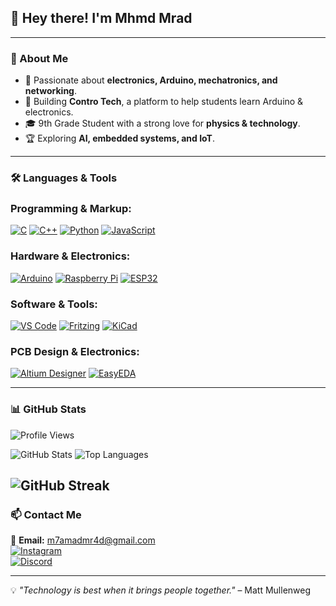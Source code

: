 ## 👋 Hey there! I'm Mhmd Mrad

---

### 🚀 About Me
- 🔬 Passionate about **electronics, Arduino, mechatronics, and networking**. 
- 🤖 Building **Contro Tech**, a platform to help students learn Arduino & electronics.
- 🎓 9th Grade Student with a strong love for **physics & technology**.
- 🏆 Exploring **AI, embedded systems, and IoT**.

--- 

### 🛠️ Languages & Tools

### **Programming & Markup:**
[![C](https://img.shields.io/badge/-C-00599C?style=flat&logo=c&logoColor=white)](https://en.cppreference.com/w/c)
[![C++](https://img.shields.io/badge/-C++-00599C?style=flat&logo=c%2B%2B&logoColor=white)](https://isocpp.org/)
[![Python](https://img.shields.io/badge/-Python-3776AB?style=flat&logo=python&logoColor=white)](https://www.python.org/)
[![JavaScript](https://img.shields.io/badge/-JavaScript-F7DF1E?style=flat&logo=javascript&logoColor=black)](https://developer.mozilla.org/en-US/docs/Web/JavaScript)

### **Hardware & Electronics:**
[![Arduino](https://img.shields.io/badge/-Arduino-00979D?style=flat&logo=arduino&logoColor=white)](https://www.arduino.cc/)
[![Raspberry Pi](https://img.shields.io/badge/-Raspberry%20Pi-A22846?style=flat&logo=raspberry-pi&logoColor=white)](https://www.raspberrypi.org/)
[![ESP32](https://img.shields.io/badge/-ESP32-000000?style=flat&logo=esphome&logoColor=white)](https://www.espressif.com)

### **Software & Tools:**
[![VS Code](https://img.shields.io/badge/-VS%20Code-007ACC?style=flat&logo=visual-studio-code&logoColor=white)](https://code.visualstudio.com/)
[![Fritzing](https://img.shields.io/badge/-Fritzing-AC1E44?style=flat&logo=fritzing&logoColor=white)](https://fritzing.org/)
[![KiCad](https://img.shields.io/badge/-KiCad-2C3E50?style=flat&logo=kicad&logoColor=white)](https://www.kicad.org/)

### **PCB Design & Electronics:**
[![Altium Designer](https://img.shields.io/badge/Altium%20Designer-00979D?style=for-the-badge&logo=altiumdesigner&logoColor=white)](https://www.altium.com)
[![EasyEDA](https://img.shields.io/badge/EasyEDA-0A192F?style=for-the-badge&logo=easyeda&logoColor=white)](https://easyeda.com)

---


### 📊 GitHub Stats
![Profile Views](https://komarev.com/ghpvc/?username=mhmdmrad&label=Profile%20views&color=blue&style=flat)

![GitHub Stats](https://github-readme-stats.vercel.app/api?username=mhmdmrad&show_icons=true&theme=dark&count_private=true)                   ![Top Languages](https://github-readme-stats.vercel.app/api/top-langs/?username=mhmdmrad&layout=compact&theme=dark)

![GitHub Streak](https://github-readme-streak-stats.herokuapp.com/?user=mhmdmrad&theme=dark&hide_border=false)
---

### 📫 Contact Me
📩 **Email:** m7amadmr4d@gmail.com        
[![Instagram](https://img.shields.io/badge/Instagram-Follow-%23E4405F?style=flat&logo=instagram&logoColor=white)](https://instagram.com/controtech.lb)  
[![Discord](https://img.shields.io/badge/Discord-%237289DA?style=flat&logo=discord&logoColor=white)](https://discord.com/users/mradmhamad)  


---

💡 _"Technology is best when it brings people together."_ – Matt Mullenweg
